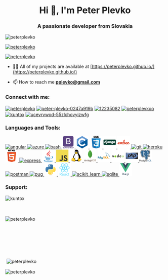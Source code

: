 <h1 align="center">Hi 👋, I'm Peter Plevko</h1>
<h3 align="center">A passionate developer from Slovakia</h3>

<p align="left"> <img src="https://komarev.com/ghpvc/?username=peterplevko&label=Profile%20views&color=0e75b6&style=flat" alt="peterplevko" /> </p>

<p align="left"> <a href="https://github.com/ryo-ma/github-profile-trophy"><img src="https://github-profile-trophy.vercel.app/?username=peterplevko" alt="peterplevko" /></a> </p>

<p align="left"> <a href="https://twitter.com/peterplevko" target="blank"><img src="https://img.shields.io/twitter/follow/peterplevko?logo=twitter&style=for-the-badge" alt="peterplevko" /></a> </p>

- 👨‍💻 All of my projects are available at [https://peterplevko.github.io/](https://peterplevko.github.io/)

- 📫 How to reach me **pplevko@gmail.com**

<h3 align="left">Connect with me:</h3>
<p align="left">
<a href="https://twitter.com/peterplevko" target="blank"><img align="center" src="https://raw.githubusercontent.com/rahuldkjain/github-profile-readme-generator/master/src/images/icons/Social/twitter.svg" alt="peterplevko" height="30" width="40" /></a>
<a href="https://linkedin.com/in/peter-plevko-0247a919b" target="blank"><img align="center" src="https://raw.githubusercontent.com/rahuldkjain/github-profile-readme-generator/master/src/images/icons/Social/linked-in-alt.svg" alt="peter-plevko-0247a919b" height="30" width="40" /></a>
<a href="https://stackoverflow.com/users/12235082" target="blank"><img align="center" src="https://raw.githubusercontent.com/rahuldkjain/github-profile-readme-generator/master/src/images/icons/Social/stack-overflow.svg" alt="12235082" height="30" width="40" /></a>
<a href="https://fb.com/peterplevkoo" target="blank"><img align="center" src="https://raw.githubusercontent.com/rahuldkjain/github-profile-readme-generator/master/src/images/icons/Social/facebook.svg" alt="peterplevkoo" height="30" width="40" /></a>
<a href="https://instagram.com/kuntox" target="blank"><img align="center" src="https://raw.githubusercontent.com/rahuldkjain/github-profile-readme-generator/master/src/images/icons/Social/instagram.svg" alt="kuntox" height="30" width="40" /></a>
<a href="https://www.youtube.com/c/ucevrvwod-55zlchovyizwfg" target="blank"><img align="center" src="https://raw.githubusercontent.com/rahuldkjain/github-profile-readme-generator/master/src/images/icons/Social/youtube.svg" alt="ucevrvwod-55zlchovyizwfg" height="30" width="40" /></a>
</p>

<h3 align="left">Languages and Tools:</h3>
<p align="left"> <a href="https://angular.io" target="_blank"> <img src="https://angular.io/assets/images/logos/angular/angular.svg" alt="angular" width="40" height="40"/> </a> <a href="https://azure.microsoft.com/en-in/" target="_blank"> <img src="https://www.vectorlogo.zone/logos/microsoft_azure/microsoft_azure-icon.svg" alt="azure" width="40" height="40"/> </a> <a href="https://www.gnu.org/software/bash/" target="_blank"> <img src="https://img.shields.io/badge/shell_script-%23121011.svg?style=for-the-badge&logo=gnu-bash&logoColor=white" alt="bash" width="40" height="40"/> </a> <a href="https://getbootstrap.com" target="_blank"> <img src="https://raw.githubusercontent.com/devicons/devicon/master/icons/bootstrap/bootstrap-plain-wordmark.svg" alt="bootstrap" width="40" height="40"/> </a> <a href="https://www.cprogramming.com/" target="_blank"> <img src="https://raw.githubusercontent.com/devicons/devicon/master/icons/c/c-original.svg" alt="c" width="40" height="40"/> </a> <a href="https://www.w3schools.com/css/" target="_blank"> <img src="https://raw.githubusercontent.com/devicons/devicon/master/icons/css3/css3-original-wordmark.svg" alt="css3" width="40" height="40"/> </a> <a href="https://www.djangoproject.com/" target="_blank"> <img src="https://raw.githubusercontent.com/devicons/devicon/master/icons/django/django-original.svg" alt="django" width="40" height="40"/> </a> <a href="https://emberjs.com/" target="_blank"> <img src="https://raw.githubusercontent.com/devicons/devicon/master/icons/ember/ember-original-wordmark.svg" alt="ember" width="40" height="40"/> <a href="https://git-scm.com/" target="_blank"> <img src="https://www.vectorlogo.zone/logos/git-scm/git-scm-icon.svg" alt="git" width="40" height="40"/> </a> <a href="https://heroku.com" target="_blank"> <img src="https://www.vectorlogo.zone/logos/heroku/heroku-icon.svg" alt="heroku" width="40" height="40"/> </a> <a href="https://www.w3.org/html/" target="_blank"> <img src="https://raw.githubusercontent.com/devicons/devicon/master/icons/html5/html5-original-wordmark.svg" alt="html5" width="40" height="40"/> </a> <a href="https://expressjs.com" target="_blank"> <img src="https://img.shields.io/badge/express.js-%23404d59.svg?style=for-the-badge&logo=express&logoColor=%2361DAFB" alt="express" width="40" height="40"/> </a>  </a> <a href="https://www.java.com" target="_blank"> <img src="https://raw.githubusercontent.com/devicons/devicon/master/icons/java/java-original.svg" alt="java" width="40" height="40"/> </a> <a href="https://developer.mozilla.org/en-US/docs/Web/JavaScript" target="_blank"> <img src="https://raw.githubusercontent.com/devicons/devicon/master/icons/javascript/javascript-original.svg" alt="javascript" width="40" height="40"/> </a> <a href="https://www.linux.org/" target="_blank"> <img src="https://raw.githubusercontent.com/devicons/devicon/master/icons/linux/linux-original.svg" alt="linux" width="40" height="40"/> </a> <a href="https://www.mongodb.com/" target="_blank"> <img src="https://raw.githubusercontent.com/devicons/devicon/master/icons/mongodb/mongodb-original-wordmark.svg" alt="mongodb" width="40" height="40"/> </a> <a href="https://www.mysql.com/" target="_blank"> <img src="https://raw.githubusercontent.com/devicons/devicon/master/icons/mysql/mysql-original-wordmark.svg" alt="mysql" width="40" height="40"/> </a> <a href="https://nodejs.org" target="_blank"> <img src="https://raw.githubusercontent.com/devicons/devicon/master/icons/nodejs/nodejs-original-wordmark.svg" alt="nodejs" width="40" height="40"/> </a> <a href="https://www.php.net" target="_blank"> <img src="https://raw.githubusercontent.com/devicons/devicon/master/icons/php/php-original.svg" alt="php" width="40" height="40"/> </a> <a href="https://www.postgresql.org" target="_blank"> <img src="https://raw.githubusercontent.com/devicons/devicon/master/icons/postgresql/postgresql-original-wordmark.svg" alt="postgresql" width="40" height="40"/> </a> <a href="https://postman.com" target="_blank"> <img src="https://www.vectorlogo.zone/logos/getpostman/getpostman-icon.svg" alt="postman" width="40" height="40"/> </a> <a href="https://pugjs.org" target="_blank"> <img src="https://cdn.worldvectorlogo.com/logos/pug.svg" alt="pug" width="40" height="40"/> </a> <a href="https://www.python.org" target="_blank"> <img src="https://raw.githubusercontent.com/devicons/devicon/master/icons/python/python-original.svg" alt="python" width="40" height="40"/> </a> <a href="https://reactjs.org/" target="_blank"> <img src="https://raw.githubusercontent.com/devicons/devicon/master/icons/react/react-original-wordmark.svg" alt="react" width="40" height="40"/> </a> <a href="https://scikit-learn.org/" target="_blank"> <img src="https://upload.wikimedia.org/wikipedia/commons/0/05/Scikit_learn_logo_small.svg" alt="scikit_learn" width="40" height="40"/> </a> <a href="https://www.sqlite.org/" target="_blank"> <img src="https://www.vectorlogo.zone/logos/sqlite/sqlite-icon.svg" alt="sqlite" width="40" height="40"/> </a> <a href="https://vuejs.org/" target="_blank"> <img src="https://raw.githubusercontent.com/devicons/devicon/master/icons/vuejs/vuejs-original-wordmark.svg" alt="vuejs" width="40" height="40"/> </a> </p>


<h3 align="left">Support:</h3>
<p><a href="https://www.buymeacoffee.com/kuntox"> <img align="left" src="https://cdn.buymeacoffee.com/buttons/v2/default-yellow.png" height="50" width="210" alt="kuntox" /></a></p><br><br>
<br />


<p><img align="left" src="https://github-readme-stats.vercel.app/api/top-langs?username=peterplevko&show_icons=true&locale=en&layout=compact&theme=dark" alt="peterplevko" /></p>
<br />
<br />
<br />
<br />
<br />
<br />
<br />
<p>&nbsp;<img align="center" src="https://github-readme-stats.vercel.app/api?username=peterplevko&show_icons=true&locale=en&theme=dark" alt="peterplevko" /></p>

<p><img align="center" src="https://github-readme-streak-stats.herokuapp.com/?user=peterplevko&&theme=dark" alt="peterplevko" /></p>

